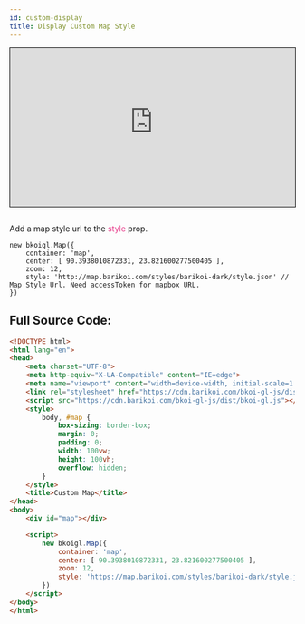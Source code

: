 ```yaml
---
id: custom-display
title: Display Custom Map Style
---
```



<iframe src="https://bkoi-gl-example-custom-map-styles.surge.sh/" width="100%" height="280px" frameborder="0" style="border:1px solid black" allowfullscreen></iframe>

##
 Add a map style url to the <span style="color:#e83e8c">style</span> prop.

``` JS
new bkoigl.Map({
    container: 'map',
    center: [ 90.3938010872331, 23.821600277500405 ],
    zoom: 12,
    style: 'http://map.barikoi.com/styles/barikoi-dark/style.json' // Map Style Url. Need accessToken for mapbox URL.
})
```

## Full Source Code:

``` html
<!DOCTYPE html>
<html lang="en">
<head>
    <meta charset="UTF-8">
    <meta http-equiv="X-UA-Compatible" content="IE=edge">
    <meta name="viewport" content="width=device-width, initial-scale=1.0">
    <link rel="stylesheet" href="https://cdn.barikoi.com/bkoi-gl-js/dist/bkoi-gl.css">
    <script src="https://cdn.barikoi.com/bkoi-gl-js/dist/bkoi-gl.js"></script>
    <style>
        body, #map {
            box-sizing: border-box;
            margin: 0;
            padding: 0;
            width: 100vw;
            height: 100vh;
            overflow: hidden;
        }
    </style>
    <title>Custom Map</title>
</head>
<body>
    <div id="map"></div>

    <script>
        new bkoigl.Map({
            container: 'map',
            center: [ 90.3938010872331, 23.821600277500405 ],
            zoom: 12,
            style: 'https://map.barikoi.com/styles/barikoi-dark/style.json' // Map Style Url. Need accessToken for mapbox URL.
        })
    </script>
</body>
</html>
```